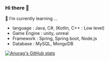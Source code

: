 ### Hi there 👋

🌱 I’m currently learning ... 
- language : Java, C#, (Kotlin, C++ : Low level)
- Game Engine : unity, unreal
- Framework : Spring, Spring boot, Node.js 
- Database : MySQL, MongoDB
<!--
**Rwhisper/Rwhisper** is a ✨ _special_ ✨ repository because its `README.md` (this file) appears on your GitHub profile.

Here are some ideas to get you started:

- 🔭 I’m currently working on ...
- 👯 I’m looking to collaborate on ...
- 🤔 I’m looking for help with ...
- 💬 Ask me about ...
- 📫 How to reach me: ...
- 😄 Pronouns: ...
- ⚡ Fun fact: ...
-->
[![Anurag's GitHub stats](https://github-readme-stats.vercel.app/api?username=rwhisper&theme=onedark)](https://github.com/anuraghazra/github-readme-stats)
